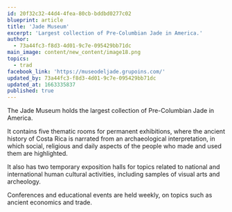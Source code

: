 ```yaml
---
id: 20f32c32-44d4-4fea-80cb-bddbd0277c02
blueprint: article
title: 'Jade Museum'
excerpt: 'Largest collection of Pre-Columbian Jade in America.'
author:
  - 73a44fc3-f8d3-4d01-9c7e-095429bb71dc
main_image: content/new_content/image18.png
topics:
  - trad
facebook_link: 'https://museodeljade.grupoins.com/'
updated_by: 73a44fc3-f8d3-4d01-9c7e-095429bb71dc
updated_at: 1663335837
published: true
---
```

The Jade Museum holds the largest collection of Pre-Columbian Jade in America. 

It contains five thematic rooms for permanent exhibitions, where the ancient history of Costa Rica is narrated from an archaeological interpretation, in which social, religious and daily aspects of the people who made and used them are highlighted.

It also has two temporary exposition halls for topics related to national and international human cultural activities, including samples of visual arts and archeology. 

Conferences and educational events are held weekly, on topics such as ancient economics and trade.